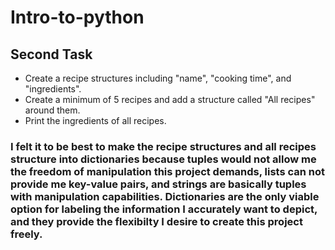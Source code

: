 # **Intro-to-python**

## **Second Task**
- Create a recipe structures including "name", "cooking time", and "ingredients".
- Create a minimum of 5 recipes and add a structure called "All recipes" around them.
- Print the ingredients of all recipes.

### I felt it to be best to make the recipe structures and all recipes structure into dictionaries because tuples would not allow me the freedom of manipulation this project demands, lists can not provide me key-value pairs, and strings are basically tuples with manipulation capabilities. Dictionaries are the only viable option for labeling the information I accurately want to depict, and they provide the flexibilty I desire to create this project freely.
